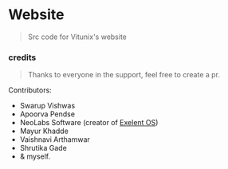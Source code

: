 # Website
> Src code for Vitunix's website

### credits

> Thanks to everyone in the support, feel free to create a pr.

Contributors: 
- Swarup Vishwas
- Apoorva Pendse
- NeoLabs Software (creator of <a href="https://github.com/ExelentOS">Exelent OS</a>)
- Mayur Khadde
- Vaishnavi Arthamwar
- Shrutika Gade
- & myself.

